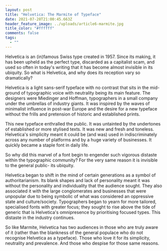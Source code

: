 ```yaml
---
layout: post
title: "Helvetica: The Marmite of Typeface"
date: 2021-07-28T21:00:45.663Z
header_feature_image: ../uploads/article6-marmite.jpg
title_color: "#ffffff"
comments: false
tags:
  - ""
---
```

Helvetica is an (in)famous Swiss type created in 1957. Since its making, it has been upheld as the perfect type, discarded as a capitalist scam, and used so often in today's writing that it has become almost invisible in its ubiquity. So what is Helvetica, and why does its reception vary so dramatically?

Helvetica is a light sans-serif typeface with no contrast that sits in the mid-ground of typographic voice with neutrality being its main feature. The designers were Miedinger and Hoffman, typographers in a small company under the umbrellas of industry giants. It was inspired by the waves of minimalist influence in post-war Europe and the desire for a new typeface without the frills and pretension of historic and established prints.

This new typeface enthralled the public. It was untainted by the undertones of established or more stylised texts. It was new and fresh and toneless. Helvetica's simplicity meant it could be (and was) used in indiscriminately across any number of platforms and by a huge variety of businesses. It quickly became a staple font in daily life.

So why did this marvel of a font begin to engender such vigorous distaste within the typographic community? For the very same reason it is invisible to the general public- its ubiquity.

Helvetica began to shift in the mind of certain generations as a symbol of authoritarianism. Its blank shapes and lack of personality meant it was without the personality and individuality that the audience sought. They also associated it with the large conglomerates and businesses that were unpopular due to being symbolic of what was considered an oppressive state and culture/society. Typographers began to yearn for more tailored, specialised fonts with greater focus; they sought to rise above the tide of generic that is Helvetica's omnipresence by prioritising focused types. This distaste in the industry continues.

So like Marmite, Helvetica has two audiences in those who are truly aware of it (rather than the blankness of the general populace who do not recognise Helvetica as a typeface). Those who love it for its simplicity, neutrality and prevalence. And those who despise for those same reasons.